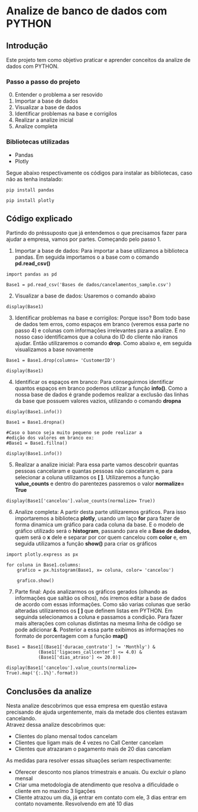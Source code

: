 # **Analize de banco de dados com PYTHON**

## Introdução

Este projeto tem como objetivo praticar e aprender conceitos da analize de dados com PYTHON.

### Passo a passo do projeto

0. Entender o problema a ser resovido
1. Importar a base de dados
2. Visualizar a base de dados
3. Identificar problemas na base e corrigilos
4. Realizar a analize inicial
5. Analize completa

### Bibliotecas utilizadas

- Pandas
- Plotly

Segue abaixo respectivamente os códigos para instalar as bibliotecas, caso não as tenha instalado:

```
pip install pandas

pip install plotly
```

## Código explicado
Partindo do préssuposto que já entendemos o que precisamos fazer para ajudar a empresa, vamos por partes. Começando pelo passo 1.

1. Importar a base de dados: Para importar a base utilizamos a biblioteca pandas. Em seguida importamos o a base com o comando **pd.read_csv()**

```
import pandas as pd 

Base1 = pd.read_csv('Bases de dados/cancelamentos_sample.csv')
```

2. Visualizar a base de dados: Usaremos o comando abaixo

``` 
display(Base1)
```
3. Identificar problemas na base e corrigilos: Porque isso? Bom todo base de dados tem erros, como espaços em branco (veremos essa parte no passo 4) e colunas com informações irrelevantes para a analize. E no nosso caso identificamos que a coluna do ID do cliente não iranos ajudar. Então utilizaremos o comando **drop**. Como abaixo e, em seguida visualizamos a base novamente

```
Base1 = Base1.drop(columns= 'CustomerID')

display(Base1)
```

4. Identificar os espaços em branco: Para conseguirmos identificar quantos espaços em branco podemos utilizar a função **info()**. Como a nossa base de dados é grande podemos realizar a exclusão das linhas da base que possuem valores vazios, utilizando o comando **dropna**

```
display(Base1.info())

Base1 = Base1.dropna()

#Caso o banco seja muito pequeno se pode realizar a
#edição dos valores em branco ex:
#Base1 = Base1.fillna()

display(Base1.info())
```

5. Realizar a analize inicial: Para essa parte vamos descobrir quantas pessoas cancelaram e quantas pessoas não cancelaram e, para selecionar a coluna utilizamos os **[ ]**. Utilizaremos a função **value_counts** e dentro do parentezes passremos o valor **normalize= True**

```
display(Base1['cancelou'].value_counts(normalize= True))
```

6. Analize completa: A partir desta parte utilizaremos gráficos. Para isso importaremos a biblioteca **plotly**, usando um laço **for** para fazer de forma dinamica um gráfico para cada coluna da base. E o modelo de gráfico utilizado será o **histogram**, passando para ele a **Base de dados**, quem será o **x** dele e separar por cor quem cancelou com **color** e, em seguida utilizamos a função **show()** para criar os gráficos

```
import plotly.express as px

for coluna in Base1.columns:
    grafico = px.histogram(Base1, x= coluna, color= 'cancelou')

    grafico.show()
```

7. Parte final: Após analizarmos os gráficos gerados (olhando as informações que saltão os olhos), nós irremos editar a base de dados de acordo com essas informações. Como são varias colunas que serão alteradas utilizaremos os **[ ]** que definem listas em PYTHON. Em seguinda selecionamos a coluna e passamos a condição. Para fazer mais alterações com colunas distintas na mesma linha de código se pode adicionar **&**. Posterior a essa parte exibimos as informações no formato de porcentagem com a função **map()**

```
Base1 = Base1[(Base1['duracao_contrato'] != 'Monthly') & 
            (Base1['ligacoes_callcenter'] <= 4.0) & 
            (Base1['dias_atraso'] <= 20.0)]

display(Base1['cancelou'].value_counts(normalize= True).map('{:.1%}'.format))
```

## Conclusões da analize

Nesta analize descobrimos que essa empresa em questão estava precisando de ajuda urgentemente, mais da metade dos clientes estavam cancelando.  
Atravez dessa analize descobrimos que:
- Clientes do plano mensal todos cancelam
- Clientes que ligam mais de 4 vezes no Call Center cancelam
- Clientes que atrazaram o pagamento mais de 20 dias cancelam

As medidas para resolver essas situações seriam respectivamente:

- Oferecer desconto nos planos trimestrais e anuais. Ou excluir o plano mensal 
- Criar uma metodologia de atendimento que resolva a dificuldade o cliente em no maxímo 3 ligações
- Cliente atrazou um dia, já entrar em contato com ele, 3 dias entrar em contato novamente. Resvolvendo em até 10 dias

